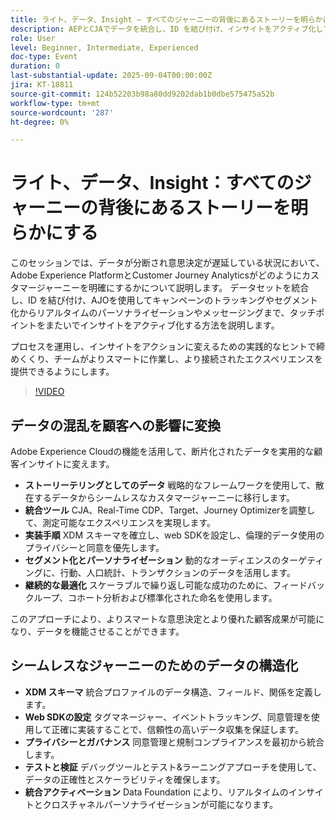```yaml
---
title: ライト、データ、Insight – すべてのジャーニーの背後にあるストーリーを明らかにする
description: AEPとCJAでデータを統合し、ID を結び付け、インサイトをアクティブ化してリアルタイムのパーソナライゼーションとスマートなカスタマージャーニーを実現する方法について説明します。
role: User
level: Beginner, Intermediate, Experienced
doc-type: Event
duration: 0
last-substantial-update: 2025-09-04T00:00:00Z
jira: KT-18811
source-git-commit: 124b52203b98a80dd9202dab1b0dbe575475a52b
workflow-type: tm+mt
source-wordcount: '287'
ht-degree: 0%

---
```



# ライト、データ、Insight：すべてのジャーニーの背後にあるストーリーを明らかにする

このセッションでは、データが分断され意思決定が遅延している状況において、Adobe Experience PlatformとCustomer Journey Analyticsがどのようにカスタマージャーニーを明確にするかについて説明します。 データセットを統合し、ID を結び付け、AJOを使用してキャンペーンのトラッキングやセグメント化からリアルタイムのパーソナライゼーションやメッセージングまで、タッチポイントをまたいでインサイトをアクティブ化する方法を説明します。

プロセスを運用し、インサイトをアクションに変えるための実践的なヒントで締めくくり、チームがよりスマートに作業し、より接続されたエクスペリエンスを提供できるようにします。

>[!VIDEO](https://video.tv.adobe.com/v/3471109/?learn=on&enablevpops)

## データの混乱を顧客への影響に変換

Adobe Experience Cloudの機能を活用して、断片化されたデータを実用的な顧客インサイトに変えます。

* **ストーリーテリングとしてのデータ** 戦略的なフレームワークを使用して、散在するデータからシームレスなカスタマージャーニーに移行します。
* **統合ツール** CJA、Real-Time CDP、Target、Journey Optimizerを調整して、測定可能なエクスペリエンスを実現します。
* **実装手順** XDM スキーマを確立し、web SDKを設定し、倫理的データ使用のプライバシーと同意を優先します。
* **セグメント化とパーソナライゼーション** 動的なオーディエンスのターゲティングに、行動、人口統計、トランザクションのデータを活用します。
* **継続的な最適化** スケーラブルで繰り返し可能な成功のために、フィードバックループ、コホート分析および標準化された命名を使用します。

このアプローチにより、よりスマートな意思決定とより優れた顧客成果が可能になり、データを機能させることができます。

## シームレスなジャーニーのためのデータの構造化

* **XDM スキーマ** 統合プロファイルのデータ構造、フィールド、関係を定義します。
* **Web SDKの設定** タグマネージャー、イベントトラッキング、同意管理を使用して正確に実装することで、信頼性の高いデータ収集を保証します。
* **プライバシーとガバナンス** 同意管理と規制コンプライアンスを最初から統合します。
* **テストと検証** デバッグツールとテスト&amp;ラーニングアプローチを使用して、データの正確性とスケーラビリティを確保します。
* **統合アクティベーション** Data Foundation により、リアルタイムのインサイトとクロスチャネルパーソナライゼーションが可能になります。
